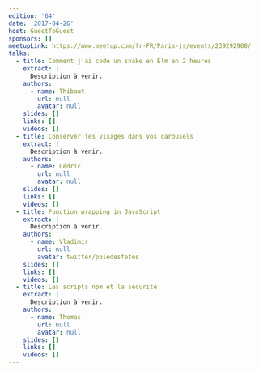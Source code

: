 ```yaml
---
edition: '64'
date: '2017-04-26'
host: GuestToGuest
sponsors: []
meetupLink: https://www.meetup.com/fr-FR/Paris-js/events/239292908/
talks:
  - title: Comment j'ai codé un snake en Elm en 2 heures
    extract: |
      Description à venir.
    authors:
      - name: Thibaut
        url: null
        avatar: null
    slides: []
    links: []
    videos: []
  - title: Conserver les visages dans vos carousels
    extract: |
      Description à venir.
    authors:
      - name: Cédric
        url: null
        avatar: null
    slides: []
    links: []
    videos: []
  - title: Function wrapping in JavaScript
    extract: |
      Description à venir.
    authors:
      - name: Vladimir
        url: null
        avatar: twitter/poledesfetes
    slides: []
    links: []
    videos: []
  - title: Les scripts npm et la sécurité
    extract: |
      Description à venir.
    authors:
      - name: Thomas
        url: null
        avatar: null
    slides: []
    links: []
    videos: []
---
```

